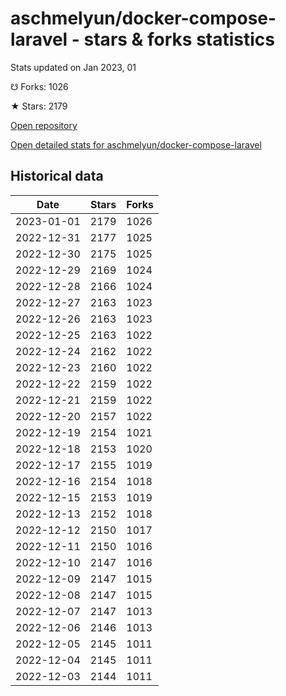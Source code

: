 # aschmelyun/docker-compose-laravel - stars & forks statistics

Stats updated on Jan 2023, 01

☋ Forks: 1026

★ Stars: 2179

[Open repository](https://github.com/aschmelyun/docker-compose-laravel)

[Open detailed stats for aschmelyun/docker-compose-laravel](https://reviewgithub.com/rep/aschmelyun/docker-compose-laravel)

## Historical data
| Date | Stars | Forks |
|------|-------|-------|
| 2023-01-01 | 2179 | 1026 | 
| 2022-12-31 | 2177 | 1025 | 
| 2022-12-30 | 2175 | 1025 | 
| 2022-12-29 | 2169 | 1024 | 
| 2022-12-28 | 2166 | 1024 | 
| 2022-12-27 | 2163 | 1023 | 
| 2022-12-26 | 2163 | 1023 | 
| 2022-12-25 | 2163 | 1022 | 
| 2022-12-24 | 2162 | 1022 | 
| 2022-12-23 | 2160 | 1022 | 
| 2022-12-22 | 2159 | 1022 | 
| 2022-12-21 | 2159 | 1022 | 
| 2022-12-20 | 2157 | 1022 | 
| 2022-12-19 | 2154 | 1021 | 
| 2022-12-18 | 2153 | 1020 | 
| 2022-12-17 | 2155 | 1019 | 
| 2022-12-16 | 2154 | 1018 | 
| 2022-12-15 | 2153 | 1019 | 
| 2022-12-13 | 2152 | 1018 | 
| 2022-12-12 | 2150 | 1017 | 
| 2022-12-11 | 2150 | 1016 | 
| 2022-12-10 | 2147 | 1016 | 
| 2022-12-09 | 2147 | 1015 | 
| 2022-12-08 | 2147 | 1015 | 
| 2022-12-07 | 2147 | 1013 | 
| 2022-12-06 | 2146 | 1013 | 
| 2022-12-05 | 2145 | 1011 | 
| 2022-12-04 | 2145 | 1011 | 
| 2022-12-03 | 2144 | 1011 | 


